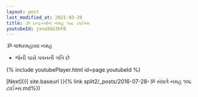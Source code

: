 ```yaml
---
layout: post
last_modified_at: 2021-03-29
title: ૐ ઇન્દ્રકર્માને નમહ ૧૦૮ ટાઈમ્સ
youtubeId: jvna5GG3hF8
---
```

 
 
 ૐ વાથરમહાયા નમહ  
 
 -  જેની પાસે પવનની ગતિ છે 
 
  
 
  
 
 
 
 
 
 


{% include youtubePlayer.html id=page.youtubeId %}
 
[Next]({{ site.baseurl }}{% link  split2/_posts/2016-07-28-ૐ સંધાત્રે નમહ ૧૦૮ ટાઈમ્સ.md%})
 
